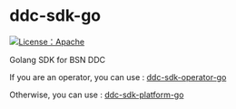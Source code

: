 # ddc-sdk-go
[![License：Apache](https://camo.githubusercontent.com/13258d937f88709447768f3df4a63170ec889e741d0feaa1d5b2c3f8536dc567/68747470733a2f2f696d672e736869656c64732e696f2f6769746875622f6c6963656e73652f697269736e65742f697269736875622e737667)](https://www.apache.org/licenses/LICENSE-2.0)

Golang SDK for BSN DDC

If you are an operator, you can use : [ddc-sdk-operator-go](https://github.com/bianjieai/ddc-sdk-go/tree/master/ddc-sdk-operator-go)

Otherwise, you can use : [ddc-sdk-platform-go](https://github.com/bianjieai/ddc-sdk-go/tree/master/ddc-sdk-platform-go)
